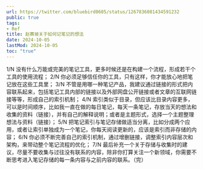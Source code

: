 ```yaml
---
url: https://twitter.com/bluebird0605/status/1267836081434591232
public: true
tags:
- Ref
title: 赵赛坡关于如何记笔记的想法
date: 2024-10-05
lastMod: 2024-10-05
toc: "true"
---
```


1/N 没有什么万能或完美的笔记工具，更多时候还是在构建一个流程，形成若干个工具的使用流程；
2/N 你必须足够信任你的工具，只有这样，你才能放心地把笔记放在这些工具里；
3/N 不管是用哪一种笔记产品，我建议通过链接的形式把内容联系起来，包括笔记工具内部的链接以及外部网盘公开链接或者文章的互联网链接等等，形成自己的索引机制；
4/N 索引类似于目录，但应该比目录内容更多，可以是时间顺序，比如我一直在做的每日笔记，每天一条笔记，存放当天的想法和收集的资料（链接），并有自己的解释说明；或者是主题形式，选择一个主题整理想法与资料（链接）；
5/N 把笔记索引与笔记存储做适当分离，比如分成两个应用，或者让索引单独成为一个笔记，你每天阅读更新的，应该是索引而非存储的内容；
6/N 你必须不断完善自己的索引机制，通过增删链接，调整索引内容层次和架构，来带动整个笔记流程的优化；
7/N 最后补充一个关于存储与收集时的建议，尽量不要收集与过往没有联系的内容，除非你打算关注一个新领域，你需要不断思考进入笔记存储的每一条内容与之前内容的联系。（完）